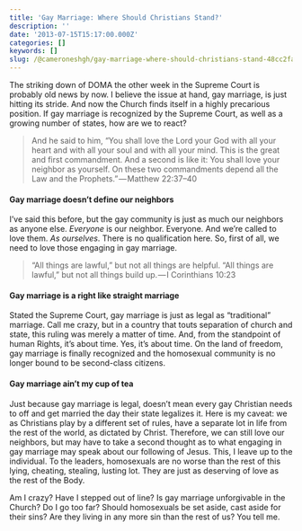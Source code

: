 ```yaml
---
title: 'Gay Marriage: Where Should Christians Stand?'
description: ''
date: '2013-07-15T15:17:00.000Z'
categories: []
keywords: []
slug: /@cameroneshgh/gay-marriage-where-should-christians-stand-48cc2fa6d4f5
---
```


The striking down of DOMA the other week in the Supreme Court is probably old news by now. I believe the issue at hand, gay marriage, is just hitting its stride. And now the Church finds itself in a highly precarious position. If gay marriage is recognized by the Supreme Court, as well as a growing number of states, how are we to react?

> And he said to him, “You shall love the Lord your God with all your heart and with all your soul and with all your mind. This is the great and first commandment. And a second is like it: You shall love your neighbor as yourself. On these two commandments depend all the Law and the Prophets.” — Matthew 22:37–40

#### Gay marriage doesn’t define our neighbors

I’ve said this before, but the gay community is just as much our neighbors as anyone else. _Everyone_ is our neighbor. Everyone. And we’re called to love them. _As ourselves_. There is no qualification here. So, first of all, we need to love those engaging in gay marriage.

> “All things are lawful,” but not all things are helpful. “All things are lawful,” but not all things build up. — I Corinthians 10:23

#### Gay marriage is a right like straight marriage

Stated the Supreme Court, gay marriage is just as legal as “traditional” marriage. Call me crazy, but in a country that touts separation of church and state, this ruling was merely a matter of time. And, from the standpoint of human Rights, it’s about time. Yes, it’s about time. On the land of freedom, gay marriage is finally recognized and the homosexual community is no longer bound to be second-class citizens.

#### Gay marriage ain’t my cup of tea

Just because gay marriage is legal, doesn’t mean every gay Christian needs to off and get married the day their state legalizes it. Here is my caveat: we as Christians play by a different set of rules, have a separate lot in life from the rest of the world, as dictated by Christ. Therefore, we can still love our neighbors, but may have to take a second thought as to what engaging in gay marriage may speak about our following of Jesus. This, I leave up to the individual. To the leaders, homosexuals are no worse than the rest of this lying, cheating, stealing, lusting lot. They are just as deserving of love as the rest of the Body.

Am I crazy? Have I stepped out of line? Is gay marriage unforgivable in the Church? Do I go too far? Should homosexuals be set aside, cast aside for their sins? Are they living in any more sin than the rest of us? You tell me.